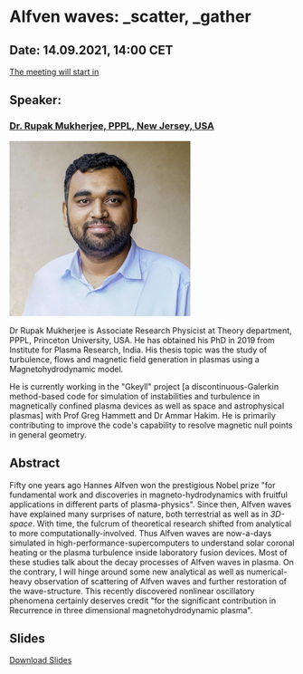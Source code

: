# Alfven waves: _scatter, _gather

## Date: 14.09.2021, 14:00 CET
<script src="https://cdn.logwork.com/widget/countdown.js"></script>
<a href="https://logwork.com/countdown-qeg8" class="countdown-timer" data-timezone="Europe/Oslo" data-date="2021-09-14 14:00">The meeting will start in</a>
## Speaker: 
### [Dr. Rupak Mukherjee, PPPL, New Jersey, USA](https://theory.pppl.gov/people/profile.php?pid=155&n=Rupak-Mukherjee) 

![Rupak-Mukherjee](assets/images/rupak.png)

Dr Rupak Mukherjee is Associate Research Physicist at Theory department, PPPL, Princeton University, USA. He has obtained his PhD in 2019 from Institute for Plasma Research, India. His thesis topic was the study of turbulence, flows and magnetic field generation in plasmas using a Magnetohydrodynamic model.

He is currently working in the "Gkeyll" project [a discontinuous-Galerkin method-based code for simulation of instabilities and turbulence in magnetically confined plasma devices as well as space and astrophysical plasmas] with Prof Greg Hammett and Dr Ammar Hakim. He is primarily contributing to improve the code's capability to resolve magnetic null points in general geometry.

## Abstract
Fifty one years ago Hannes Alfven won the prestigious Nobel prize "for fundamental work and discoveries in magneto-hydrodynamics with fruitful applications in different parts of plasma-physics". Since then, Alfven waves have explained many surprises of nature, both terrestrial as well as in _3D-space_. With time, the fulcrum of theoretical research shifted from analytical to more computationally-involved. Thus Alfven waves are now-a-days simulated in high-performance-supercomputers to understand solar coronal heating or the plasma turbulence inside laboratory fusion devices. Most of these studies talk about the decay processes of Alfven waves in plasma. On the contrary, I will hinge around some new analytical as well as numerical-heavy observation of scattering of Alfven waves and further restoration of the wave-structure. This recently discovered nonlinear oscillatory phenomena certainly deserves credit "for the significant contribution in Recurrence in three dimensional magnetohydrodynamic plasma".

## Slides
[Download Slides](#)

